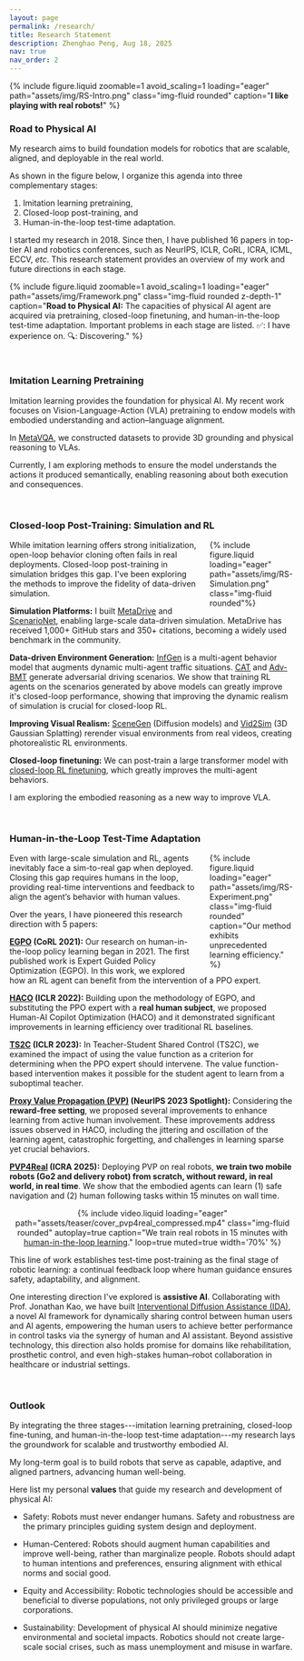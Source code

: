 ```yaml
---
layout: page
permalink: /research/
title: Research Statement
description: Zhenghao Peng, Aug 18, 2025
nav: true
nav_order: 2
---
```



<style>
.float-right-40 { float: right; width: 40%; margin-left: 1.5em; margin-bottom: 0.5em; }
.float-right-40 figure { width: 100%; margin: 0; }
.float-right-40 img { width: 100%; height: auto; display: block; }

.float-right-30 { float: right; width: 30%; margin-left: 1.5em; margin-bottom: 0.5em; }
.float-right-30 figure { width: 100%; margin: 0; }
.float-right-30 img { width: 100%; height: auto; display: block; }

.float-right-50 { float: right; width: 50%; margin-left: 1.0em; margin-bottom: 0.5em; }
.float-right-50 figure { width: 100%; margin: 0; }
.float-right-50 img { width: 100%; height: auto; display: block; }


.float-center { margin: 0 auto; text-align: center; }

</style>



{% include figure.liquid zoomable=1 avoid_scaling=1 loading="eager" path="assets/img/RS-Intro.png" class="img-fluid rounded" caption="<b>I like playing with real robots!</b>" %}


### Road to Physical AI

My research aims to build foundation models for robotics that are scalable, aligned, and deployable in the real world.

As shown in the figure below, I organize this agenda into three complementary stages: 

1. Imitation learning pretraining, 
2. Closed-loop post-training, and
3. Human-in-the-loop test-time adaptation.

I started my research in 2018. Since then, I have published 16 papers in top-tier AI and robotics conferences, such as NeurIPS, ICLR, CoRL, ICRA, ICML, ECCV, *etc*. This research statement provides an overview of my work and future directions in each stage.


{% include figure.liquid zoomable=1 avoid_scaling=1 loading="eager" path="assets/img/Framework.png" class="img-fluid rounded z-depth-1" caption="<b>Road to Physical AI:</b> The capacities of physical AI agent are acquired via pretraining, closed-loop finetuning, and  human-in-the-loop test-time adaptation. Important problems in each stage are listed. ✅: I have experience on. 🔍: Discovering." %}


<br>

### Imitation Learning Pretraining

Imitation learning provides the foundation for physical AI. My recent work focuses on Vision-Language-Action (VLA) pretraining to endow models with embodied understanding and action–language alignment.

In [MetaVQA](https://metadriverse.github.io/metavqa/), we constructed datasets to provide 3D grounding and physical reasoning to VLAs.

Currently, I am exploring methods to ensure the model understands the actions it produced semantically, enabling reasoning about both execution and consequences.


<br>

### Closed-loop Post-Training: Simulation and RL

<div class="float-right-30">
{% include figure.liquid loading="eager" path="assets/img/RS-Simulation.png" class="img-fluid rounded"%}
</div>


While imitation learning offers strong initialization, open-loop behavior cloning often fails in real deployments. Closed-loop post-training in simulation bridges this gap. I've been exploring the methods to improve the fidelity of data-driven simulation.

**Simulation Platforms:** I built [MetaDrive](https://github.com/metadriverse/metadrive) and [ScenarioNet](https://metadriverse.github.io/scenarionet/), enabling large-scale data-driven simulation.
MetaDrive has received 1,000+ GitHub stars and 350+ citations, becoming a widely used benchmark in the community.

**Data-driven Environment Generation:**
[InfGen](https://arxiv.org/pdf/2506.23316) is a multi-agent behavior model that augments dynamic multi-agent traffic situations.
[CAT](https://metadriverse.github.io/cat/) and [Adv-BMT](https://arxiv.org/pdf/2506.09485) generate adversarial driving scenarios.
We show that training RL agents on the scenarios generated by above models can greatly improve it's closed-loop performance,
showing that improving the dynamic realism of simulation is crucial for closed-loop RL.

**Improving Visual Realism:**
[SceneGen](https://metadriverse.github.io/simgen/) (Diffusion models) and [Vid2Sim](https://metadriverse.github.io/vid2sim/) (3D Gaussian Splatting) rerender visual environments from real videos, creating photorealistic RL environments.

**Closed-loop finetuning:** We can post-train a large transformer model with [closed-loop RL finetuning](https://arxiv.org/pdf/2409.18343), which greatly improves the multi-agent behaviors.

I am exploring the embodied reasoning as a new way to improve VLA.

<br>

### Human-in-the-Loop Test-Time Adaptation


<div class="float-right-30">
{% include figure.liquid loading="eager" path="assets/img/RS-Experiment.png" class="img-fluid rounded" caption="Our method exhibits unprecedented learning efficiency." %}
</div>


Even with large-scale simulation and RL, agents inevitably face a sim-to-real gap when deployed. 
Closing this gap requires humans in the loop, providing real-time interventions and feedback to align the agent’s behavior with human values.

Over the years, I have pioneered this research direction with 5 papers:

**[EGPO](https://decisionforce.github.io/EGPO/) (CoRL 2021):** Our research on human-in-the-loop policy learning began in 2021. The first published work is Expert Guided Policy Optimization (EGPO). In this work, we explored how an RL agent can benefit from the intervention of a PPO expert.


**[HACO](https://decisionforce.github.io/HACO/) (ICLR 2022):** Building upon the methodology of EGPO, and substituting the PPO expert with a **real human subject**, we proposed Human-AI Copilot Optimization (HACO) and it demonstrated significant improvements in learning efficiency over traditional RL baselines.


**[TS2C](https://metadriverse.github.io/TS2C/) (ICLR 2023):** In Teacher-Student Shared Control (TS2C), we examined the impact of using the value function as a criterion for determining when the PPO expert should intervene. The value function-based intervention makes it possible for the student agent to learn from a suboptimal teacher.

**[Proxy Value Propagation (PVP)](https://metadriverse.github.io/pvp/) (NeurIPS 2023 Spotlight):** Considering the **reward-free setting**, we proposed several improvements to enhance learning from active human involvement. These improvements address issues observed in HACO, including the jittering and oscillation of the learning agent, catastrophic forgetting, and challenges in learning sparse yet crucial behaviors.

**[PVP4Real](https://metadriverse.github.io/pvp4real/) (ICRA 2025):** Deploying PVP on real robots, **we train two mobile robots (Go2 and delivery robot) from scratch, without reward, in real world, in real time**. We show that the embodied agents can learn (1) safe navigation and (2) human following tasks within 15 minutes on wall time.

<div class="float-center">
{% include video.liquid loading="eager" path="assets/teaser/cover_pvp4real_compressed.mp4" class="img-fluid rounded" autoplay=true caption="We train real robots in 15 minutes with <a href='https://metadriverse.github.io/pvp4real/'>human-in-the-loop learning</a>." loop=true muted=true width='70%' %}
</div>


This line of work establishes test-time post-training as the final stage of robotic learning: a continual feedback loop where human guidance ensures safety, adaptability, and alignment.

One interesting direction I've explored is **assistive AI**. Collaborating with Prof. Jonathan Kao, we have built 
[Interventional Diffusion Assistance (IDA)](https://www.arxiv.org/pdf/2409.15317), a novel AI framework for dynamically sharing control between human users and AI agents, empowering the human users to achieve better performance in control tasks via the synergy of human and AI assistant.
Beyond assistive technology, this direction also holds promise for domains like rehabilitation, prosthetic control, and even high-stakes human–robot collaboration in healthcare or industrial settings.


<br>

### Outlook

By integrating the three stages---imitation learning pretraining, closed-loop fine-tuning, and human-in-the-loop test-time adaptation---my research lays the groundwork for scalable and trustworthy embodied AI.

My long-term goal is to build robots that serve as capable, adaptive, and aligned partners, advancing human well-being.

Here list my personal **values** that guide my research and development of physical AI:

* Safety: Robots must never endanger humans. Safety and robustness are the primary principles guiding system design and deployment.

* Human-Centered: Robots should augment human capabilities and improve well-being, rather than marginalize people. Robots should adapt to human intentions and preferences, ensuring alignment with ethical norms and social good.

* Equity and Accessibility: Robotic technologies should be accessible and beneficial to diverse populations, not only privileged groups or large corporations.

* Sustainability: Development of physical AI should minimize negative environmental and societal impacts. Robotics should not create large-scale social crises, such as mass unemployment and misuse in warfare.
